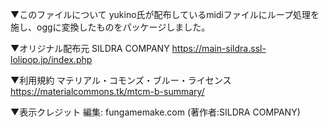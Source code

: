 ▼このファイルについて
yukino氏が配布しているmidiファイルにループ処理を施し、oggに変換したものをパッケージしました。


▼オリジナル配布元
SILDRA COMPANY
https://main-sildra.ssl-lolipop.jp/index.php


▼利用規約
マテリアル・コモンズ・ブルー・ライセンス
https://materialcommons.tk/mtcm-b-summary/


▼表示クレジット
編集: fungamemake.com (著作者:SILDRA COMPANY)
